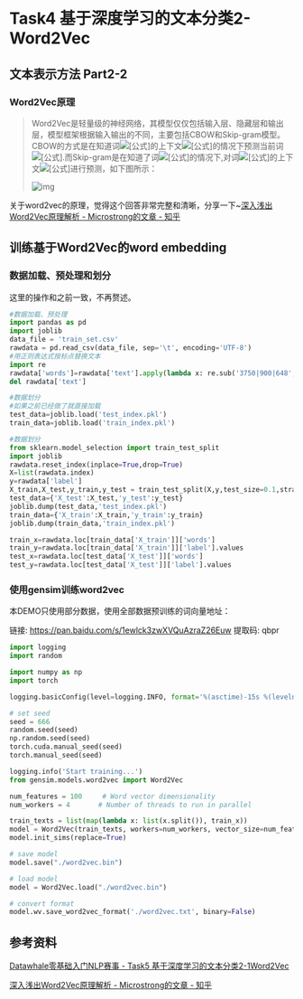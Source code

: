 # Task4 基于深度学习的文本分类2-Word2Vec

## 文本表示方法 Part2-2

### Word2Vec原理

> Word2Vec是轻量级的神经网络，其模型仅仅包括输入层、隐藏层和输出层，模型框架根据输入输出的不同，主要包括CBOW和Skip-gram模型。 CBOW的方式是在知道词![[公式]](https://www.zhihu.com/equation?tex=w_t)的上下文![[公式]](https://www.zhihu.com/equation?tex=w_%7Bt-2%7D%2Cw_%7Bt-1%7D%2Cw_%7Bt%2B1%7D%2Cw_%7Bt%2B2%7D)的情况下预测当前词![[公式]](https://www.zhihu.com/equation?tex=w_t).而Skip-gram是在知道了词![[公式]](https://www.zhihu.com/equation?tex=w_t)的情况下,对词![[公式]](https://www.zhihu.com/equation?tex=w_t)的上下 文![[公式]](https://www.zhihu.com/equation?tex=w_%7Bt-2%7D%2C+w_%7Bt-1%7D%2C+w_%7Bt%2B1%7D%2C+w_%7Bt%2B2%7D)进行预测，如下图所示：
>
> ![img](https://pic3.zhimg.com/80/v2-7339e1444995c19f962c900cf8c67106_720w.jpg)

关于word2vec的原理，觉得这个回答非常完整和清晰，分享一下~[深入浅出Word2Vec原理解析 - Microstrong的文章 - 知乎](https://zhuanlan.zhihu.com/p/114538417) 

## 训练基于Word2Vec的word embedding

### 数据加载、预处理和划分

这里的操作和之前一致，不再赘述。

```python
#数据加载、预处理
import pandas as pd
import joblib
data_file = 'train_set.csv'
rawdata = pd.read_csv(data_file, sep='\t', encoding='UTF-8')
#用正则表达式按标点替换文本
import re
rawdata['words']=rawdata['text'].apply(lambda x: re.sub('3750|900|648',"",x))
del rawdata['text']

#数据划分
#如果之前已经做了就直接加载
test_data=joblib.load('test_index.pkl')
train_data=joblib.load('train_index.pkl')

#数据划分
from sklearn.model_selection import train_test_split
import joblib
rawdata.reset_index(inplace=True,drop=True)
X=list(rawdata.index)
y=rawdata['label']
X_train,X_test,y_train,y_test = train_test_split(X,y,test_size=0.1,stratify=y) #stratify=y表示分层抽样，根据不同类别的样本占比进行抽样
test_data={'X_test':X_test,'y_test':y_test}
joblib.dump(test_data,'test_index.pkl')
train_data={'X_train':X_train,'y_train':y_train}
joblib.dump(train_data,'train_index.pkl')

train_x=rawdata.loc[train_data['X_train']]['words']
train_y=rawdata.loc[train_data['X_train']]['label'].values
test_x=rawdata.loc[test_data['X_test']]['words']
test_y=rawdata.loc[test_data['X_test']]['label'].values
```

### 使用gensim训练word2vec

本DEMO只使用部分数据，使用全部数据预训练的词向量地址：  

链接: https://pan.baidu.com/s/1ewlck3zwXVQuAzraZ26Euw 提取码: qbpr 


```python
import logging
import random

import numpy as np
import torch

logging.basicConfig(level=logging.INFO, format='%(asctime)-15s %(levelname)s: %(message)s')

# set seed 
seed = 666
random.seed(seed)
np.random.seed(seed)
torch.cuda.manual_seed(seed)
torch.manual_seed(seed)
```

```python
logging.info('Start training...')
from gensim.models.word2vec import Word2Vec

num_features = 100     # Word vector dimensionality
num_workers = 4       # Number of threads to run in parallel

train_texts = list(map(lambda x: list(x.split()), train_x))
model = Word2Vec(train_texts, workers=num_workers, vector_size=num_features)
model.init_sims(replace=True)

# save model
model.save("./word2vec.bin")
```

```python
# load model
model = Word2Vec.load("./word2vec.bin")

# convert format
model.wv.save_word2vec_format('./word2vec.txt', binary=False)
```

## 参考资料

[Datawhale零基础入门NLP赛事 - Task5 基于深度学习的文本分类2-1Word2Vec](https://tianchi.aliyun.com/notebook-ai/detail?spm=5176.12586969.1002.9.6406111apQ2nRk&postId=118268)

[深入浅出Word2Vec原理解析 - Microstrong的文章 - 知乎](https://zhuanlan.zhihu.com/p/114538417) 
